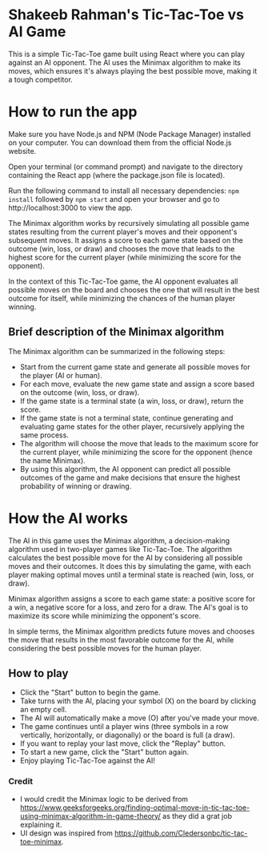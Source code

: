 # Shakeeb Rahman's Tic-Tac-Toe vs AI Game
This is a simple Tic-Tac-Toe game built using React where you can play against an AI opponent. The AI uses the Minimax algorithm to make its moves, which ensures it's always playing the best possible move, making it a tough competitor.

# How to run the app
Make sure you have Node.js and NPM (Node Package Manager) installed on your computer. You can download them from the official Node.js website.

Open your terminal (or command prompt) and navigate to the directory containing the React app (where the package.json file is located).

Run the following command to install all necessary dependencies:
``npm install`` followed by ``npm start`` and open your browser and go to http://localhost:3000 to view the app.


The Minimax algorithm works by recursively simulating all possible game states resulting from the current player's moves and their opponent's subsequent moves. It assigns a score to each game state based on the outcome (win, loss, or draw) and chooses the move that leads to the highest score for the current player (while minimizing the score for the opponent).

In the context of this Tic-Tac-Toe game, the AI opponent evaluates all possible moves on the board and chooses the one that will result in the best outcome for itself, while minimizing the chances of the human player winning.

## Brief description of the Minimax algorithm
The Minimax algorithm can be summarized in the following steps:

- Start from the current game state and generate all possible moves for the player (AI or human).
- For each move, evaluate the new game state and assign a score based on the outcome (win, loss, or draw).
- If the game state is a terminal state (a win, loss, or draw), return the score.
- If the game state is not a terminal state, continue generating and evaluating game states for the other player, recursively applying the same process.
- The algorithm will choose the move that leads to the maximum score for the current player, while minimizing the score for the opponent (hence the name Minimax).
- By using this algorithm, the AI opponent can predict all possible outcomes of the game and make decisions that ensure the highest probability of winning or drawing.

# How the AI works
The AI in this game uses the Minimax algorithm, a decision-making algorithm used in two-player games like Tic-Tac-Toe. The algorithm calculates the best possible move for the AI by considering all possible moves and their outcomes. It does this by simulating the game, with each player making optimal moves until a terminal state is reached (win, loss, or draw).

Minimax algorithm assigns a score to each game state: a positive score for a win, a negative score for a loss, and zero for a draw. The AI's goal is to maximize its score while minimizing the opponent's score.

In simple terms, the Minimax algorithm predicts future moves and chooses the move that results in the most favorable outcome for the AI, while considering the best possible moves for the human player.
## How to play
- Click the "Start" button to begin the game.
- Take turns with the AI, placing your symbol (X) on the board by clicking an empty cell.
- The AI will automatically make a move (O) after you've made your move.
- The game continues until a player wins (three symbols in a row vertically, horizontally, or diagonally) or the board is full (a draw).
- If you want to replay your last move, click the "Replay" button.
- To start a new game, click the "Start" button again.
- Enjoy playing Tic-Tac-Toe against the AI!
### Credit
- I would credit the Minimax logic to be derived from https://www.geeksforgeeks.org/finding-optimal-move-in-tic-tac-toe-using-minimax-algorithm-in-game-theory/ as they did a grat job explaining it.
- UI design was inspired from https://github.com/Cledersonbc/tic-tac-toe-minimax.


